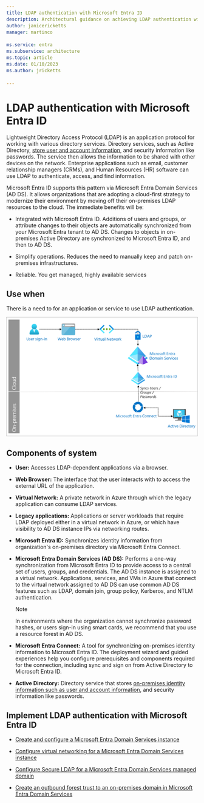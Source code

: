 ```yaml
---
title: LDAP authentication with Microsoft Entra ID
description: Architectural guidance on achieving LDAP authentication with Microsoft Entra ID.
author: janicericketts
manager: martinco

ms.service: entra
ms.subservice: architecture
ms.topic: article
ms.date: 01/10/2023
ms.author: jricketts

---
```


# LDAP authentication with Microsoft Entra ID

Lightweight Directory Access Protocol (LDAP) is an application protocol for working with various directory services. Directory services, such as Active Directory, [store user and account information](https://www.dnsstuff.com/active-directory-service-accounts), and security information like passwords. The service then allows the information to be shared with other devices on the network. Enterprise applications such as email, customer relationship managers (CRMs), and Human Resources (HR) software can use LDAP to authenticate, access, and find information.

Microsoft Entra ID supports this pattern via Microsoft Entra Domain Services (AD DS). It allows organizations that are adopting a cloud-first strategy to modernize their environment by moving off their on-premises LDAP resources to the cloud. The immediate benefits will be:

- Integrated with Microsoft Entra ID. Additions of users and groups, or attribute changes to their objects are automatically synchronized from your Microsoft Entra tenant to AD DS. Changes to objects in on-premises Active Directory are synchronized to Microsoft Entra ID, and then to AD DS.

- Simplify operations. Reduces the need to manually keep and patch on-premises infrastructures.

- Reliable. You get managed, highly available services

## Use when

There is a need to for an application or service to use LDAP authentication.

![Diagram of architecture](./media/authentication-patterns/ldap-auth.png)

## Components of system

- **User:** Accesses LDAP-dependent applications via a browser.

- **Web Browser:** The interface that the user interacts with to access the external URL of the application.

- **Virtual Network:** A private network in Azure through which the legacy application can consume LDAP services.

- **Legacy applications:** Applications or server workloads that require LDAP deployed either in a virtual network in Azure, or which have visibility to AD DS instance IPs via networking routes.

- **Microsoft Entra ID:** Synchronizes identity information from organization's on-premises directory via Microsoft Entra Connect.

- **Microsoft Entra Domain Services (AD DS):** Performs a one-way synchronization from Microsoft Entra ID to provide access to a central set of users, groups, and credentials. The AD DS instance is assigned to a virtual network. Applications, services, and VMs in Azure that connect to the virtual network assigned to AD DS can use common AD DS features such as LDAP, domain join, group policy, Kerberos, and NTLM authentication.
   > [!NOTE]
   >  In environments where the organization cannot synchronize password hashes, or users sign-in using smart cards, we recommend that you use a resource forest in AD DS.

- **Microsoft Entra Connect:** A tool for synchronizing on-premises identity information to Microsoft Entra ID. The deployment wizard and guided experiences help you configure prerequisites and components required for the connection, including sync and sign on from Active Directory to Microsoft Entra ID.

- **Active Directory:** Directory service that stores [on-premises identity information such as user and account information](https://www.dnsstuff.com/active-directory-service-accounts), and security information like passwords.

<a name='implement-ldap-authentication-with-azure-ad'></a>

## Implement LDAP authentication with Microsoft Entra ID

- [Create and configure a Microsoft Entra Domain Services instance](/entra/identity/domain-services/tutorial-create-instance)

- [Configure virtual networking for a Microsoft Entra Domain Services instance](/entra/identity/domain-services/tutorial-configure-networking)

- [Configure Secure LDAP for a Microsoft Entra Domain Services managed domain](/entra/identity/domain-services/tutorial-configure-ldaps)

- [Create an outbound forest trust to an on-premises domain in Microsoft Entra Domain Services](/entra/identity/domain-services/tutorial-create-forest-trust)
